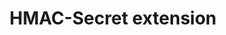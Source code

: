 ---
title: "HMAC-Secret extension"
description: "Also known as hmac-secret, the HMAC Secret Extension exposes two secrets to platform per credential, and is required for the implementation of the WebAuthn prf extension using a FIDO2 security key."
category: extension
keywords: extension, hmac, hmac-secret, prf
last_test_date: "2024-05-08"
test_url: "/tests/template.html"
test_results_url: ""
stats: {
    chrome: {
        windows-10: {
            "124":"y #1"
        },
        windows-11: {
            "124":"y #1"
        },
        macos: {
            "124":"y"
        },
        android: {
            "124":"y"
        },
        linux: {
            "124":"y"
        }
    },
    firefox: {
        windows-10: {
            "123":"n #1"
        },
        windows-11: {
            "123":"n #1"
        },
        macos: {
            "123":"n"
        },
        linux: {
            "123":"n"
        }
    },
    safari: {
        macos: {
            "17.4.1":"u"
        },
        ios: {
            "17.4.1":"u"
        }
    }
}
notes: "This is a global note."
notes_by_num: {
    "1": "FIDO2 Support provided by Windows' webauthn.dll."
}
links: {
    "Can I use: @font-face Web fonts":"https://www.caniuse.com/#feat=fontface",
    "MDN: @font-face":"https://developer.mozilla.org/en-US/docs/Web/CSS/@font-face"
}
---